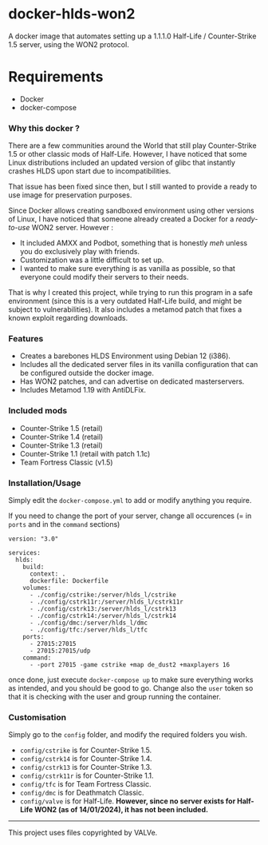 # docker-hlds-won2
A docker image that automates setting up a 1.1.1.0 Half-Life / Counter-Strike 1.5 server, using the WON2 protocol.

# Requirements
- Docker
- docker-compose

### Why this docker ?

There are a few communities around the World that still play Counter-Strike 1.5 or other classic mods of Half-Life. However, I have noticed that some Linux distributions included an updated version of glibc that instantly crashes HLDS upon start due to incompatibilities.

That issue has been fixed since then, but I still wanted to provide a ready to use image for preservation purposes.

Since Docker allows creating sandboxed environment using other versions of Linux, I have noticed that someone already created a Docker for a *ready-to-use* WON2 server. However :
* It included AMXX and Podbot, something that is honestly *meh* unless you do exclusively play with friends.
* Customization was a little difficult to set up.
* I wanted to make sure everything is as vanilla as possible, so that everyone could modify their servers to their needs.

That is why I created this project, while trying to run this program in a safe environment (since this is a very outdated Half-Life build, and might be subject to vulnerabilities). It also includes a metamod patch that fixes a known exploit regarding downloads.

### Features
* Creates a barebones HLDS Environment using Debian 12 (i386).
* Includes all the dedicated server files in its vanilla configuration that can be configured outside the docker image.
* Has WON2 patches, and can advertise on dedicated masterservers.
* Includes Metamod 1.19 with AntiDLFix.

### Included mods
- Counter-Strike 1.5 (retail)
- Counter-Strike 1.4 (retail)
- Counter-Strike 1.3 (retail)
- Counter-Strike 1.1 (retail with patch 1.1c)
- Team Fortress Classic (v1.5)

### Installation/Usage

Simply edit the `docker-compose.yml` to add or modify anything you require.

If you need to change the port of your server, change all occurences (= in `ports` and in the `command` sections)

```
version: "3.0"

services:
  hlds:
    build:
      context: .
      dockerfile: Dockerfile
    volumes:
      - ./config/cstrike:/server/hlds_l/cstrike 
      - ./config/cstrk11r:/server/hlds_l/cstrk11r
      - ./config/cstrk13:/server/hlds_l/cstrk13 
      - ./config/cstrk14:/server/hlds_l/cstrk14
      - ./config/dmc:/server/hlds_l/dmc 
      - ./config/tfc:/server/hlds_l/tfc
    ports:
      - 27015:27015
      - 27015:27015/udp
    command:
      - -port 27015 -game cstrike +map de_dust2 +maxplayers 16
```

once done, just execute `docker-compose up` to make sure everything works as intended, and you should be good to go. Change also the `user` token so that it is checking with the user and group running the container.

### Customisation

Simply go to the `config` folder, and modify the required folders you wish.

- `config/cstrike` is for Counter-Strike 1.5.
- `config/cstrk14` is for Counter-Strike 1.4.
- `config/cstrk13` is for Counter-Strike 1.3.
- `config/cstrk11r` is for Counter-Strike 1.1.
- `config/tfc` is for Team Fortress Classic. 
- `config/dmc` is for Deathmatch Classic. 
- `config/valve` is for Half-Life. **However, since no server exists for Half-Life WON2 (as of 14/01/2024), it has not been included.** 


-----------

This project uses files copyrighted by VALVe. 